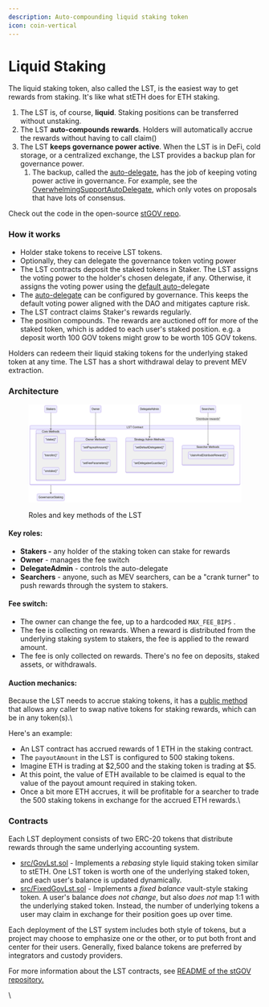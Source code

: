 ```yaml
---
description: Auto-compounding liquid staking token
icon: coin-vertical
---
```


# Liquid Staking

The liquid staking token, also called the LST, is the easiest way to get rewards from staking. It's like what stETH does for ETH staking.

1. The LST is, of course, **liquid**. Staking positions can be transferred without unstaking.
2. The LST **auto-compounds rewards**. Holders will automatically accrue the rewards without having to call claim()&#x20;
3. The LST **keeps governance power active**. When the LST is in DeFi, cold storage, or a centralized exchange, the LST provides a backup plan for governance power.&#x20;
   1. The backup, called the [auto-delegate](https://docs.tally.xyz/set-up-and-technical-documentation/staking-contracts/how-staking-works/liquid-staking-tokens/lst-auto-delegates), has the job of keeping voting power active in governance. For example, see the [OverwhelmingSupportAutoDelegate](https://github.com/withtally/stGOV/blob/main/src/auto-delegates/OverwhelmingSupportAutoDelegate.sol), which only votes on proposals that have lots of consensus.

Check out the code in the open-source [stGOV repo](https://github.com/withtally/stGOV).

### How it works

* Holder stake tokens to receive LST tokens.
* Optionally, they can delegate the governance token voting power
* The LST contracts deposit the staked tokens in Staker. The LST assigns the voting power to the holder's chosen delegate, if any. Otherwise, it assigns the voting power using the [default auto-](https://app.gitbook.com/o/zHytzWx2o7DjCP8sQY76/s/-MQO0N_aitpkSUyz4BYE/~/changes/699/set-up-and-technical-documentation/staking-contracts/how-staking-works/liquid-staking-tokens/lst-auto-delegates)delegate
* The [auto-delegate](lst-auto-delegates.md) can be configured by governance. This keeps the default voting power aligned with the DAO and mitigates capture risk.
* The LST contract claims Staker's rewards regularly.
* The position compounds. The rewards are auctioned off for more of the staked token, which is added to each user's staked position. e.g. a deposit worth 100 GOV tokens might grow to be worth 105 GOV tokens.

Holders can redeem their liquid staking tokens for the underlying staked token at any time. The LST has a short withdrawal delay to prevent MEV extraction.

### Architecture

<figure><img src="../../../../.gitbook/assets/image (1).png" alt=""><figcaption><p>Roles and key methods of the LST</p></figcaption></figure>

#### Key roles:

* **Stakers -** any holder of the staking token can stake for rewards
* **Owner** - manages the fee switch
* **DelegateAdmin** - controls the auto-delegate
* **Searchers** - anyone, such as MEV searchers, can be a "crank turner" to push rewards through the system to stakers.

#### Fee switch:

* The owner can change the fee, up to a hardcoded `MAX_FEE_BIPS` .
* The fee is collecting on rewards. When a reward is distributed from the underlying staking system to stakers, the fee is applied to the reward amount.
* The fee is only collected on rewards. There's no fee on deposits, staked assets, or withdrawals.

#### Auction mechanics:

Because the LST needs to accrue staking tokens, it has a [public method](https://github.com/withtally/stGOV/blob/f41a2a24da46d86c54fe335de6320c1381cb3a14/src/GovLst.sol#L664-L697) that allows any caller to swap native tokens for staking rewards, which can be in any token(s).\


Here's an example:

* An LST contract has accrued rewards of 1 ETH in the staking contract.
* The `payoutAmount` in the LST is configured to 500 staking tokens.&#x20;
* Imagine ETH is trading at $2,500 and the staking token is trading at $5.&#x20;
* At this point, the value of ETH available to be claimed is equal to the value of the payout amount required in staking token.&#x20;
* Once a bit more ETH accrues, it will be profitable for a searcher to trade the 500 staking tokens in exchange for the accrued ETH rewards.\


### Contracts

Each LST deployment consists of two ERC-20 tokens that distribute rewards through the same underlying accounting system.

* [src/GovLst.sol](https://github.com/withtally/stGOV/blob/main/src/GovLst.sol) - Implements a _rebasing_ style liquid staking token similar to stETH. One LST token is worth one of the underlying staked token, and each user's balance is updated dynamically.
* [src/FixedGovLst.sol](https://github.com/withtally/stGOV/blob/main/src/FixedGovLst.sol) - Implements a _fixed balance_ vault-style staking token. A user's balance _does not change_, but also _does not_ map 1:1 with the underlying staked token. Instead, the number of underlying tokens a user may claim in exchange for their position goes up over time.

Each deployment of the LST system includes both style of tokens, but a project may choose to emphasize one or the other, or to put both front and center for their users. Generally, fixed balance tokens are preferred by integrators and custody providers.

For more information about the LST contracts, see [README of the stGOV repository.](https://github.com/withtally/stgov)





\

